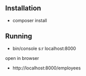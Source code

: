 ## Installation ##

- composer install


## Running ##

- bin/console s:r localhost:8000

open in browser

- http://localhost:8000/employees
